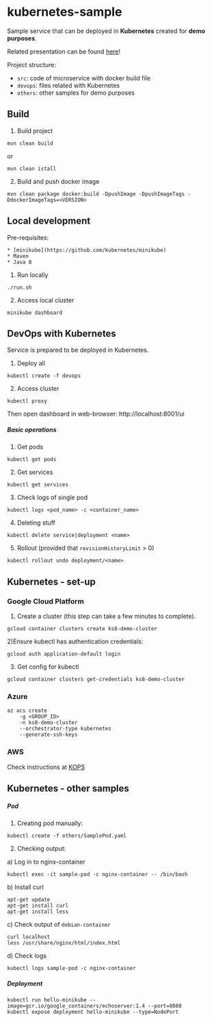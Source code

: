 # kubernetes-sample

Sample service that can be deployed in **Kubernetes** created for **demo purposes**.

Related presentation can be found [here]()!

Project structure:

* `src`: code of microservice with docker build file
* `devops`: files related with Kubernetes
* `others`: other samples for demo purposes

## Build

1) Build project

```
mvn clean build
```

or

```
mvn clean istall
```

2) Build and push docker image

```
mvn clean package docker:build -DpushImage -DpushImageTags -DdockerImageTags=<VERSION>
```

## Local development

Pre-requisites:

    * [minikube](https://github.com/kubernetes/minikube)
    * Maven
    * Java 8

1) Run locally

```
./run.sh
```

2) Access local cluster

```
minikube dashboard
```

## DevOps with Kubernetes

Service is prepared to be deployed in Kubernetes.

1) Deploy all

```
kubectl create -f devops
```

2) Access cluster

```
kubectl proxy
```

Then open dashboard in web-browser: http://localhost:8001/ui

##### Basic operations

1) Get pods

```
kubectl get pods
```

2) Get services

```
kubectl get services
```

3) Check logs of single pod

```
kubectl logs <pod_name> -c <container_name>
```

4) Deleting stuff

```
kubectl delete service|deployment <name>
```

5) Rollout (provided that `revisionHistoryLimit` > 0)

```
kubectl rollout undo deployment/<name>
```

## Kubernetes - set-up

### Google Cloud Platform

1) Create a cluster (this step can take a few minutes to complete).

```
gcloud container clusters create ks8-demo-cluster
```

2)Ensure kubectl has authentication credentials:

```
gcloud auth application-default login
```

3) Get config for kubectl

```
gcloud container clusters get-credentials ks8-demo-cluster
```

### Azure

```
az acs create 
    -g <GROUP_ID> 
    -n ks8-demo-cluster 
    --orchestrator-type kubernetes 
    --generate-ssh-keys
```

### AWS

Check instructions at [KOPS](https://github.com/kubernetes/kops)

## Kubernetes - other samples

##### Pod

1) Creating pod manually:

```
kubectl create -f others/SamplePod.yaml
```

2) Checking output:

a) Log in to nginx-container

```
kubectl exec -it sample-pod -c nginx-container -- /bin/bash
```

b) Install curl

```
apt-get update
apt-get install curl
apt-get install less
```

c) Check output of `debian-container`

```
curl localhost
less /usr/share/nginx/html/index.html
```

d) Check logs

```
kubectl logs sample-pod -c nginx-container
```

##### Deployment

```
kubectl run hello-minikube --image=gcr.io/google_containers/echoserver:1.4 --port=8080
kubectl expose deployment hello-minikube --type=NodePort
```